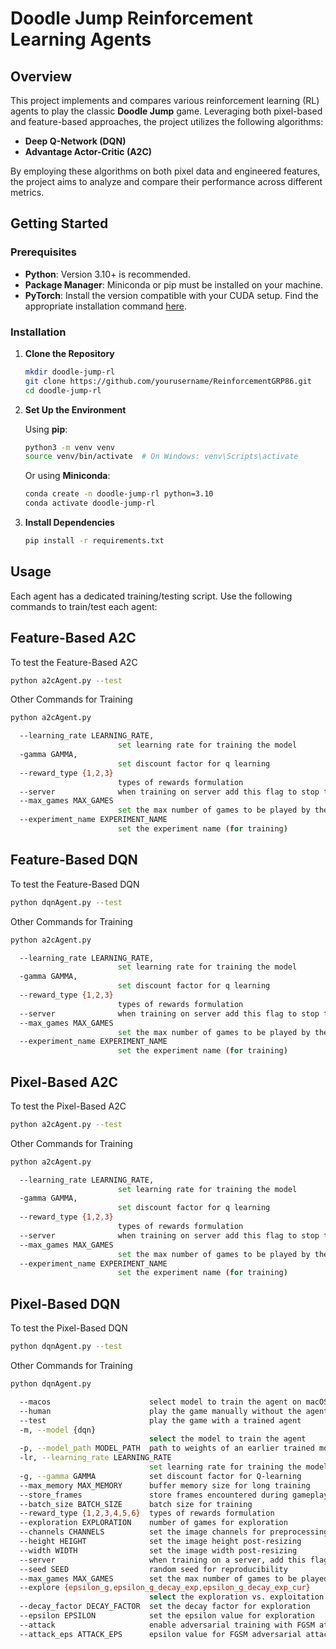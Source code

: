 # Doodle Jump Reinforcement Learning Agents

## Overview

This project implements and compares various reinforcement learning (RL) agents to play the classic **Doodle Jump** game. Leveraging both pixel-based and feature-based approaches, the project utilizes the following algorithms:

- **Deep Q-Network (DQN)**
- **Advantage Actor-Critic (A2C)**

By employing these algorithms on both pixel data and engineered features, the project aims to analyze and compare their performance across different metrics.

## Getting Started

### Prerequisites

- **Python**: Version 3.10+ is recommended.
- **Package Manager**: Miniconda or pip must be installed on your machine.
- **PyTorch**: Install the version compatible with your CUDA setup. Find the appropriate installation command [here](https://pytorch.org/get-started/previous-versions/).

### Installation

1. **Clone the Repository**

   ```bash
   mkdir doodle-jump-rl
   git clone https://github.com/yourusername/ReinforcementGRP86.git
   cd doodle-jump-rl
   ```

2. **Set Up the Environment**

   Using **pip**:

   ```bash
   python3 -m venv venv
   source venv/bin/activate  # On Windows: venv\Scripts\activate
   ```

   Or using **Miniconda**:

   ```bash
   conda create -n doodle-jump-rl python=3.10
   conda activate doodle-jump-rl
   ```

3. **Install Dependencies**

   ```bash
   pip install -r requirements.txt
   ```

## Usage

Each agent has a dedicated training/testing script. Use the following commands to train/test each agent:

## Feature-Based A2C

To test the Feature-Based A2C

```bash
python a2cAgent.py --test
```

Other Commands for Training

```bash
python a2cAgent.py

  --learning_rate LEARNING_RATE,
                        set learning rate for training the model
  -gamma GAMMA,
                        set discount factor for q learning
  --reward_type {1,2,3}
                        types of rewards formulation
  --server              when training on server add this flag to stop the game from rendering
  --max_games MAX_GAMES
                        set the max number of games to be played by the agent
  --experiment_name EXPERIMENT_NAME
                        set the experiment name (for training)
```

## Feature-Based DQN

To test the Feature-Based DQN

```bash
python dqnAgent.py --test
```

Other Commands for Training

```bash
python a2cAgent.py

  --learning_rate LEARNING_RATE,
                        set learning rate for training the model
  -gamma GAMMA,
                        set discount factor for q learning
  --reward_type {1,2,3}
                        types of rewards formulation
  --server              when training on server add this flag to stop the game from rendering
  --max_games MAX_GAMES
                        set the max number of games to be played by the agent
  --experiment_name EXPERIMENT_NAME
                        set the experiment name (for training)
```

## Pixel-Based A2C

To test the Pixel-Based A2C

```bash
python a2cAgent.py --test
```

Other Commands for Training

```bash
python a2cAgent.py

  --learning_rate LEARNING_RATE,
                        set learning rate for training the model
  -gamma GAMMA,
                        set discount factor for q learning
  --reward_type {1,2,3}
                        types of rewards formulation
  --server              when training on server add this flag to stop the game from rendering
  --max_games MAX_GAMES
                        set the max number of games to be played by the agent
  --experiment_name EXPERIMENT_NAME
                        set the experiment name (for training)
```

## Pixel-Based DQN

To test the Pixel-Based DQN

```bash
python dqnAgent.py --test
```

Other Commands for Training

```bash
python dqnAgent.py

  --macos                      select model to train the agent on macOS
  --human                      play the game manually without the agent
  --test                       play the game with a trained agent
  -m, --model {dqn}
                               select the model to train the agent
  -p, --model_path MODEL_PATH  path to weights of an earlier trained model
  -lr, --learning_rate LEARNING_RATE
                               set learning rate for training the model
  -g, --gamma GAMMA            set discount factor for Q-learning
  --max_memory MAX_MEMORY      buffer memory size for long training
  --store_frames               store frames encountered during gameplay
  --batch_size BATCH_SIZE      batch size for training
  --reward_type {1,2,3,4,5,6}  types of rewards formulation
  --exploration EXPLORATION    number of games for exploration
  --channels CHANNELS          set the image channels for preprocessing
  --height HEIGHT              set the image height post-resizing
  --width WIDTH                set the image width post-resizing
  --server                     when training on a server, add this flag to stop the game from rendering
  --seed SEED                  random seed for reproducibility
  --max_games MAX_GAMES        set the max number of games to be played by the agent
  --explore {epsilon_g,epsilon_g_decay_exp,epsilon_g_decay_exp_cur}
                               select the exploration vs. exploitation tradeoff
  --decay_factor DECAY_FACTOR  set the decay factor for exploration
  --epsilon EPSILON            set the epsilon value for exploration
  --attack                     enable adversarial training with FGSM attacks
  --attack_eps ATTACK_EPS      epsilon value for FGSM adversarial attacks
```
